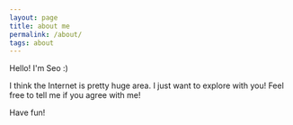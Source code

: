 ```yaml
---
layout: page
title: about me
permalink: /about/
tags: about
---
```


Hello! I'm Seo :)

I think the Internet is pretty huge area. I just want to explore with you! 
Feel free to tell me if you agree with me!

Have fun!